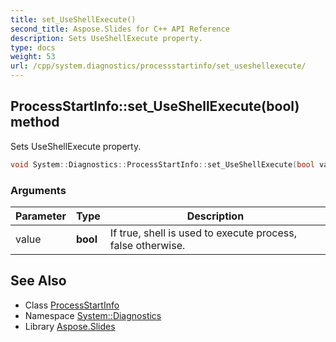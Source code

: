```yaml
---
title: set_UseShellExecute()
second_title: Aspose.Slides for C++ API Reference
description: Sets UseShellExecute property.
type: docs
weight: 53
url: /cpp/system.diagnostics/processstartinfo/set_useshellexecute/
---
```

## ProcessStartInfo::set_UseShellExecute(bool) method


Sets UseShellExecute property.

```cpp
void System::Diagnostics::ProcessStartInfo::set_UseShellExecute(bool value)
```


### Arguments

| Parameter | Type | Description |
| --- | --- | --- |
| value | **bool** | If true, shell is used to execute process, false otherwise. |

## See Also

* Class [ProcessStartInfo](./)
* Namespace [System::Diagnostics](../)
* Library [Aspose.Slides](../../)